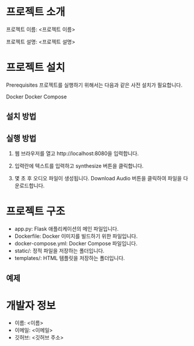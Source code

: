 # 프로젝트 소개

프로젝트 이름: <프로젝트 이름>

프로젝트 설명: <프로젝트 설명>

# 프로젝트 설치
Prerequisites
프로젝트를 실행하기 위해서는 다음과 같은 사전 설치가 필요합니다.

Docker
Docker Compose
## 설치 방법

## 실행 방법

1. 웹 브라우저를 열고 http://localhost:8080을 입력합니다.

2. 입력란에 텍스트를 입력하고 synthesize 버튼을 클릭합니다.

3. 몇 초 후 오디오 파일이 생성됩니다. Download Audio 버튼을 클릭하여 파일을 다운로드합니다.


# 프로젝트 구조

- app.py: Flask 애플리케이션의 메인 파일입니다.
- Dockerfile: Docker 이미지를 빌드하기 위한 파일입니다.
- docker-compose.yml: Docker Compose 파일입니다.
- static/: 정적 파일을 저장하는 폴더입니다.
- templates/: HTML 템플릿을 저장하는 폴더입니다.

## 예제


# 개발자 정보
- 이름: <이름>
- 이메일: <이메일>
- 깃허브: <깃허브 주소>